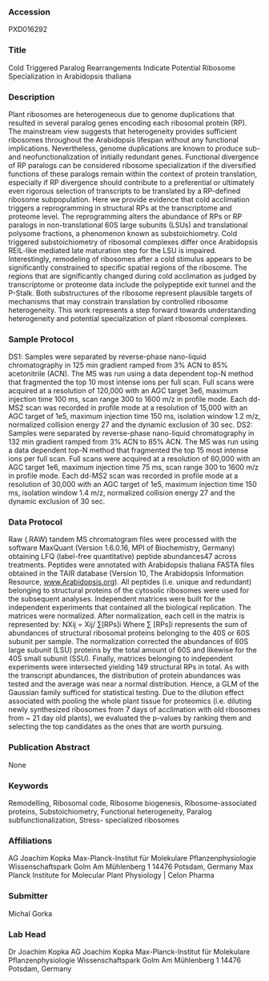 ### Accession
PXD016292

### Title
Cold Triggered Paralog Rearrangements Indicate Potential Ribosome Specialization in Arabidopsis thaliana

### Description
Plant ribosomes are heterogeneous due to genome duplications that resulted in several paralog genes encoding each ribosomal protein (RP). The mainstream view suggests that heterogeneity provides sufficient ribosomes throughout the Arabidopsis lifespan without any functional implications. Nevertheless, genome duplications are known to produce sub- and neofunctionalization of initially redundant genes. Functional divergence of RP paralogs can be considered ribosome specialization if the diversified functions of these paralogs remain within the context of protein translation, especially if RP divergence should contribute to a preferential or ultimately even rigorous selection of transcripts to be translated by a RP-defined ribosome subpopulation. Here we provide evidence that cold acclimation triggers a reprogramming in structural RPs at the transcriptome and proteome level. The reprogramming alters the abundance of RPs or RP paralogs in non-translational 60S large subunits (LSUs) and translational polysome fractions, a phenomenon known as substoichiometry. Cold triggered substoichiometry of ribosomal complexes differ once Arabidopsis REIL-like mediated late maturation step for the LSU is impaired. Interestingly, remodeling of ribosomes after a cold stimulus appears to be significantly constrained to specific spatial regions of the ribosome. The regions that are significantly changed during cold acclimation as judged by transcriptome or proteome data include the polypeptide exit tunnel and the P-Stalk. Both substructures of the ribosome represent plausible targets of mechanisms that may constrain translation by controlled ribosome heterogeneity. This work represents a step forward towards understanding heterogeneity and potential specialization of plant ribosomal complexes.

### Sample Protocol
DS1: Samples were separated by reverse-phase nano-liquid chromatography in 125 min gradient ramped from 3% ACN to 85% acetonitrile (ACN). The MS was run using a data dependent top-N method that fragmented the top 10 most intense ions per full scan. Full scans were acquired at a resolution of 120,000 with an AGC target 3e6, maximum injection time 100 ms, scan range 300 to 1600 m/z in profile mode. Each dd-MS2 scan was recorded in profile mode at a resolution of 15,000 with an AGC target of 1e5, maximum injection time 150 ms, isolation window 1.2 m/z, normalized collision energy 27 and the dynamic exclusion of 30 sec. DS2: Samples were separated by reverse-phase nano-liquid chromatography in 132 min gradient ramped from 3% ACN to 85% ACN. The MS was run using a data dependent top-N method that fragmented the top 15 most intense ions per full scan. Full scans were acquired at a resolution of 60,000 with an AGC target 1e6, maximum injection time 75 ms, scan range 300 to 1600 m/z in profile mode. Each dd-MS2 scan was recorded in profile mode at a resolution of 30,000 with an AGC target of 1e5, maximum injection time 150 ms, isolation window 1.4 m/z, normalized collision energy 27 and the dynamic exclusion of 30 sec.

### Data Protocol
Raw (.RAW) tandem MS chromatogram files were processed with the software MaxQuant (Version 1.6.0.16, MPI of Biochemistry, Germany) obtaining LFQ (label-free quantitative) peptide abundances47 across treatments. Peptides were annotated with Arabidopsis thaliana FASTA files obtained in the TAIR database (Version 10, The Arabidopsis Information Resource, www.Arabidopsis.org). All peptides (i.e. unique and redundant) belonging to structural proteins of the cytosolic ribosomes were used for the subsequent analyses. Independent matrices were built for the independent experiments that contained all the biological replication. The matrices were normalized. After normalization, each cell in the matrix is represented by: NXij = Xij/ ∑[RPs]i  Where ∑ [RPs]i represents the sum of abundances of structural ribosomal proteins belonging to the 40S or 60S subunit per sample. The normalization corrected the abundances of 60S large subunit (LSU) proteins by the total amount of 60S and likewise for the 40S small subunit (SSU). Finally, matrices belonging to independent experiments were intersected yielding 149 structural RPs in total. As with the transcript abundances, the distribution of protein abundances was tested and the average was near a normal distribution. Hence, a GLM of the Gaussian family sufficed for statistical testing. Due to the dilution effect associated with pooling the whole plant tissue for proteomics (i.e. diluting newly synthesized ribosomes from 7 days of acclimation with old ribosomes from ~ 21 day old plants), we evaluated the p-values by ranking them and selecting the top candidates as the ones that are worth pursuing.

### Publication Abstract
None

### Keywords
Remodelling, Ribosomal code, Ribosome biogenesis, Ribosome-associated proteins, Substoichiometry, Functional heterogeneity, Paralog subfunctionalization, Stress- specialized ribosomes

### Affiliations
AG Joachim Kopka Max-Planck-Institut für Molekulare Pflanzenphysiologie Wissenschaftspark Golm Am Mühlenberg 1 14476 Potsdam, Germany
Max Planck Institute for Molecular Plant Physiology | Celon Pharma

### Submitter
Michal Gorka

### Lab Head
Dr Joachim Kopka
AG Joachim Kopka Max-Planck-Institut für Molekulare Pflanzenphysiologie Wissenschaftspark Golm Am Mühlenberg 1 14476 Potsdam, Germany


